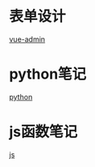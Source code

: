 # 表单设计
[vue-admin](https://yangsphp.github.io/vue-admin/)

# python笔记
[python](https://yangsphp.github.io/python)

# js函数笔记
[js](https://yangsphp.github.io/js)
